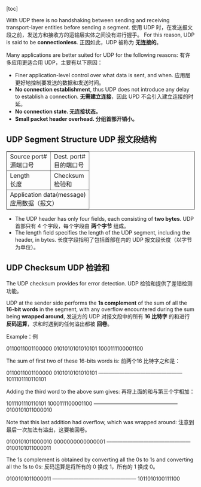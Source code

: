 [toc]

With UDP there is no handshaking between sending and receiving transport-layer entities before sending a segment.
使用 UDP 时，在发送报文段之前，发送方和接收方的运输层实体之间没有进行握手。
For this reason, UDP is said to be **connectionless**. 正因如此，UDP 被称为 **无连接的**。

Many applications are better suited for UDP for the following reasons:
有许多应用更适合用 UDP，主要有以下原因：

- Finer application-level control over what data is sent, and when. 应用层更好地控制要发送的数据和发送时间。
- **No connection establishment**, thus UDP does not introduce any delay to establish a connection.
  **无需建立连接**，因此 UPD 不会引入建立连接的时延。
- **No connection state. 无连接状态。**
- **Small packet header overhead. 分组首部开销小。**

## UDP Segment Structure UDP 报文段结构

<table border = "1">
	<tr>
		<td>Source port#<br />源端口号</td><td>Dest. port#<br />目的端口号</td>
	</tr>
	<tr>
		<td>Length<br />长度</td><td>Checksum<br />检验和</td>
	</tr>
	<tr>
		<td  colspan = "2">Application data(message)<br />应用数据（报文）</td>
	</tr>
</table>

- The UDP header has only four fields, each consisting of **two bytes**.
  UDP 首部只有 4 个字段，每个字段由 **两个字节** 组成。
- The length field specifies the length of the UDP segment, including the header, in bytes.
  长度字段指明了包括首部在内的 UDP 报文段长度（以字节为单位）。

## UDP Checksum UDP 检验和

The UDP checksum provides for error detection. UDP 检验和提供了差错检测功能。

UDP at the sender side performs the **1s complement** of the sum of all the **16-bit words** in the segment, with any overflow encountered during the sum being **wrapped around**,
发送方的 UDP 对报文段中的所有 **16 比特字** 的和进行 **反码运算**，求和时遇到的任何溢出都被 **回卷**。

Example：例

0110011001100000
0101010101010101
1000111100001100

The sum of first two of these 16-bits words is: 前两个16 比特字之和是：

0110011001100000
0101010101010101
————————————————
1011101110110101

Adding the third word to the above sum gives: 再将上面的和与第三个字相加：

1011101110110101
1000111100001100
————————————————
0100101011000010

Note that this last addition had overflow, which was wrapped around:
注意到最后一次加法有溢出，这要被回卷。

0100101011000010
0000000000000001
————————————————
0100101011000011

The 1s complement is obtained by converting all the 0s to 1s and converting all the 1s to 0s:
反码运算是将所有的 0 换成 1，所有的 1 换成 0。

0100101011000011
————————————————
1011010100111100
